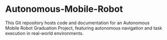 # Autonomous-Mobile-Robot
This Git repository hosts code and documentation for an Autonomous Mobile Robot Graduation Project, featuring autonomous navigation and task execution in real-world environments.
